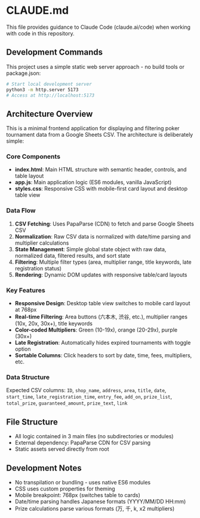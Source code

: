 # CLAUDE.md

This file provides guidance to Claude Code (claude.ai/code) when working with code in this repository.

## Development Commands

This project uses a simple static web server approach - no build tools or package.json:

```bash
# Start local development server
python3 -m http.server 5173
# Access at http://localhost:5173
```

## Architecture Overview

This is a minimal frontend application for displaying and filtering poker tournament data from a Google Sheets CSV. The architecture is deliberately simple:

### Core Components
- **index.html**: Main HTML structure with semantic header, controls, and table layout
- **app.js**: Main application logic (ES6 modules, vanilla JavaScript)
- **styles.css**: Responsive CSS with mobile-first card layout and desktop table view

### Data Flow
1. **CSV Fetching**: Uses PapaParse (CDN) to fetch and parse Google Sheets CSV
2. **Normalization**: Raw CSV data is normalized with date/time parsing and multiplier calculations
3. **State Management**: Simple global state object with raw data, normalized data, filtered results, and sort state
4. **Filtering**: Multiple filter types (area, multiplier range, title keywords, late registration status)
5. **Rendering**: Dynamic DOM updates with responsive table/card layouts

### Key Features
- **Responsive Design**: Desktop table view switches to mobile card layout at 768px
- **Real-time Filtering**: Area buttons (六本木, 渋谷, etc.), multiplier ranges (10x, 20x, 30x+), title keywords
- **Color-coded Multipliers**: Green (10-19x), orange (20-29x), purple (30x+)
- **Late Registration**: Automatically hides expired tournaments with toggle option
- **Sortable Columns**: Click headers to sort by date, time, fees, multipliers, etc.

### Data Structure
Expected CSV columns: `ID`, `shop_name`, `address`, `area`, `title`, `date`, `start_time`, `late_registration_time`, `entry_fee`, `add_on`, `prize_list`, `total_prize`, `guaranteed_amount`, `prize_text`, `link`

## File Structure
- All logic contained in 3 main files (no subdirectories or modules)
- External dependency: PapaParse CDN for CSV parsing
- Static assets served directly from root

## Development Notes
- No transpilation or bundling - uses native ES6 modules
- CSS uses custom properties for theming
- Mobile breakpoint: 768px (switches table to cards)
- Date/time parsing handles Japanese formats (YYYY/MM/DD HH:mm)
- Prize calculations parse various formats (万, 千, k, x2 multipliers)